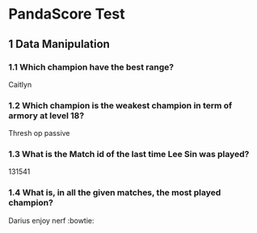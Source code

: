 # PandaScore Test

## 1 Data Manipulation

### 1.1 Which champion have the best range?
Caitlyn

### 1.2 Which champion is the weakest champion in term of armory at level 18?
Thresh op passive

### 1.3 What is the Match id of the last time Lee Sin was played?
131541

### 1.4 What is, in all the given matches, the most played champion?
Darius enjoy nerf :bowtie:
